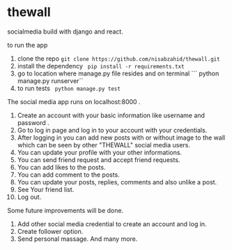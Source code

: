 # thewall
socialmedia build with django and react.


to run the app 
1. clone the repo ``` git clone https://github.com/nisabzahid/thewall.git ```
2. install the dependency ``` pip install -r requirements.txt```
3. go to location where manage.py file resides and on terminal ``` python manage.py runserver``
4. to run tests ``` python manage.py test```

The social media app runs on localhost:8000 .
1. Create an account with your basic information like username and password . 
2. Go to log in page and log in to your account with your credentials.
3. After logging in you can add new posts with or without image to the wall which can be seen by other "THEWALL" social media users.
4. You can update your profile with your other informations.
5. You can send friend request and accept friend requests.
6. You can add likes to the posts.
7. You can add comment to the posts.
8. You can update your posts, replies, comments and also unlike a post.
9. See Your friend list.
10. Log out.


Some future improvements will be done.
1. Add other social media credential to create an account and log in.
2. Create follower option.
3. Send personal massage.
  And many more.

